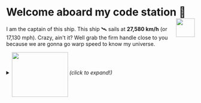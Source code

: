 # Welcome aboard my code station <img align="right" src="https://media.giphy.com/media/LmNwrBhejkK9EFP504/giphy.gif" width="50" height="50" />🚀

I am the captain of this ship. This ship 🛰️ sails at __27,580 km/h__ (or 17,130 mph). Crazy, ain't it? Well grab the firm handle close to you because we are gonna go warp speed to know my universe.



<details>
<p align="center">
  <summary> <img align="middle" src="https://media.giphy.com/media/USt6UttIL6e8hsK5Q7/giphy.gif" width="150" height="120" /> <i>(click to expand!)</i> </summary>
  <img align="middle" src="https://media.giphy.com/media/26uf9QPzzlKPvQG5O/giphy.gif" width="120" height="120" />
</p>


  


I am a 22 year old Engineer from India who loves space and exoplanets. I am currently working at ZS Associates as a Business Technology Analyst, working on client centered data solutions. I am passionate about doing research in Computational Astrophysics.

<p align="center">
  <img align="right" src="https://media.giphy.com/media/j2NDJZct5aXPzQItQ9/giphy.gif" width="300" height="300" />
</p>

- 🌌 I’m currently working at [ZS Associates](https://zs.com) as a Business Technology Analyst
- 🔭 I’m currently learning __Astrophysics__
- 👯 I’m looking to collaborate on any projects related to (but not limited to) astrophysics, Computer Vision, applications of ML/DL in CV/Audio domain and Robotics
- ✨ Pronouns: He/him
- 🛸 Fun fact: I can code without coffee
- 🎼 Hobbies: [Music](https://) (Piano, Guitar and Singing), watching Anime, connecting with people, cooking and doodling

![Chetan's github stats](https://github-readme-stats.vercel.app/api?username=chetanchawla&show_icons=true&hide_border=true)

Well we have sped and warped through my universe. Time to unveil your own universe! <a href="https://www.linkedin.com/in/chetan-chawla">
  <img align="right" alt="LinkedIn" width="30px" src="https://cdn.jsdelivr.net/npm/simple-icons@3.1.0/icons/linkedin.svg" />
</a>
<a href="https://www.twitter.com/chetan_chawla_">
  <img align="right" alt="Twitter" width="30px" src="https://cdn.jsdelivr.net/npm/simple-icons@3.1.0/icons/twitter.svg" />
</a>
<a href="mailto:chetanchawlacc4@gmail.com">
  <img align="right" alt="Gmail" width="30px" src="https://cdn.jsdelivr.net/npm/simple-icons@3.1.0/icons/gmail.svg" />
</a>
</details>
